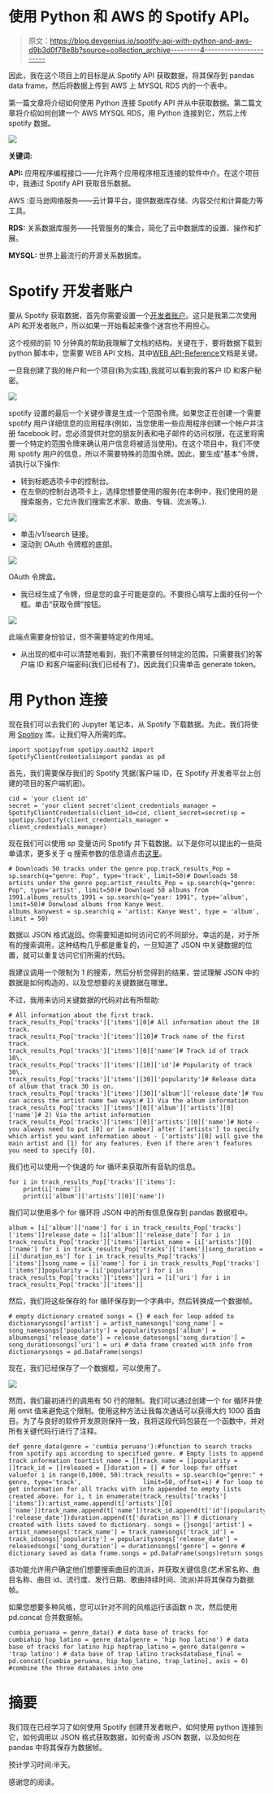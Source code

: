 # 使用 Python 和 AWS 的 Spotify API。

> 原文：<https://blog.devgenius.io/spotify-api-with-python-and-aws-d9b3d0f78e8b?source=collection_archive---------4----------------------->

因此，我在这个项目上的目标是从 Spotify API 获取数据，将其保存到 pandas data frame，然后将数据上传到 AWS 上 MYSQL RDS 内的一个表中。

第一篇文章将介绍如何使用 Python 连接 Spotify API 并从中获取数据。第二篇文章将介绍如何创建一个 AWS MYSQL RDS，用 Python 连接到它，然后上传 spotify 数据。

![](img/b0f388be58c37f655de343c41718501b.png)

**关键词:**

**API:** 应用程序编程接口——允许两个应用程序相互连接的软件中介。在这个项目中，我通过 Spotify API 获取音乐数据。

AWS :亚马逊网络服务——云计算平台，提供数据库存储、内容交付和计算能力等工具。

**RDS:** 关系数据库服务——托管服务的集合，简化了云中数据库的设置、操作和扩展。

**MYSQL:** 世界上最流行的开源关系数据库。

# **Spotify 开发者账户**

要从 Spotify 获取数据，首先你需要设置一个[开发者账户](https://developer.spotify.com/)。这只是我第二次使用 API 和开发者账户，所以如果一开始看起来像个迷宫也不用担心。

这个视频的前 10 分钟真的帮助我理解了文档的结构。关键在于，要将数据下载到 python 脚本中，您需要 WEB API 文档，其中[WEB API-Reference](https://developer.spotify.com/documentation/web-api/reference/#/)文档是关键。

一旦我创建了我的帐户和一个项目(称为实践),我就可以看到我的客户 ID 和客户秘密。

![](img/36c517827975001aa5678c573e342ed3.png)

spotify 设置的最后一个关键步骤是生成一个范围令牌。如果您正在创建一个需要 spotify 用户详细信息的应用程序(例如，当您使用一些应用程序创建一个帐户并注册 facebook 时，您必须提供对您的朋友列表和电子邮件的访问权限，在这里将需要一个特定的范围令牌来确认用户信息将被适当使用)。在这个项目中，我们不使用 spotify 用户的信息，所以不需要特殊的范围令牌。因此，要生成“基本”令牌，请执行以下操作:

*   转到标题选项卡中的控制台。
*   在左侧的控制台选项卡上，选择您想要使用的服务(在本例中，我们使用的是搜索服务，它允许我们搜索艺术家、歌曲、专辑、流派等。).

![](img/202f1a712ab9927b9661899a4afb2117.png)

*   单击/v1/search 链接。
*   滚动到 OAuth 令牌框的底部。

![](img/c609427e2d0f95623d521cc81dda8e3a.png)

OAuth 令牌盒。

*   我已经生成了令牌，但是您的盒子可能是空的。不要担心填写上面的任何一个框。单击“获取令牌”按钮。

![](img/c47a80d79880ac9520a57185a0ed86b9.png)

此端点需要身份验证，但不需要特定的作用域。

*   从出现的框中可以清楚地看到，我们不需要任何特定的范围，只需要我们的客户端 ID 和客户端密码(我们已经有了)，因此我们只需单击 generate token。

# 用 Python 连接

现在我们可以去我们的 Jupyter 笔记本，从 Spotify 下载数据。为此，我们将使用 [Spotipy](https://spotipy.readthedocs.io/en/2.19.0/#examples) 库。让我们导入所需的库。

```
import spotipyfrom spotipy.oauth2 import SpotifyClientCredentialsimport pandas as pd
```

首先，我们需要保存我们的 Spotify 凭据(客户端 ID，在 Spotify 开发者平台上创建的项目的客户端机密)。

```
cid = 'your client id'
secret = 'your client secret'client_credentials_manager = SpotifyClientCredentials(client_id=cid, client_secret=secret)sp = spotipy.Spotify(client_credentials_manager = client_credentials_manager)
```

现在我们可以使用 sp 变量访问 Spotify 并下载数据。以下是你可以提出的一些简单请求，更多关于 q 搜索参数的信息请点击[这里](https://developer.spotify.com/documentation/web-api/reference/#/operations/search)。

```
# Downloads 50 tracks under the genre pop.track_results_Pop = sp.search(q="genre: Pop", type='track', limit=50)# Downloads 50 artists under the genre pop.artist_results_Pop = sp.search(q="genre: Pop", type='artist', limit=50)# Download 50 albums from 1991.albums_results_1991 = sp.search(q="year: 1991", type='album', limit=50)# Donwload albums from Kanye West. 
albums_kanywest = sp.search(q = 'artist: Kanye West', type = 'album', limit = 50)
```

数据以 JSON 格式返回。你需要知道如何访问它的不同部分。幸运的是，对于所有的搜索调用，这种结构几乎都是重复的，一旦知道了 JSON 中关键数据的位置，就可以重复访问它们所需的代码。

我建议调用一个限制为 1 的搜索，然后分析您得到的结果，尝试理解 JSON 中的数据是如何构造的，以及您想要的关键数据在哪里。

不过，我用来访问关键数据的代码对此有所帮助:

```
# All information about the first track. 
track_results_Pop['tracks']['items'][0]# All information about the 10 track. 
track_results_Pop['tracks']['items'][10]# Track name of the first track. 
track_results_Pop['tracks']['items'][0]['name']# Track id of track 10\. 
track_results_Pop['tracks']['items'][10]['id']# Popularity of track 30\. 
track_results_Pop['tracks']['items'][30]['popularity']# Release data of album that track 30 is on. 
track_results_Pop['tracks']['items'][30]['album']['release_date']# You can access the artist name two ways:# 1) Via the album information
track_results_Pop['tracks']['items'][0]['album']['artists'][0]['name']# 2) Via the artist information
track_results_Pop['tracks']['items'][0]['artists'][0]['name']# Note - you always need to put [0] or [a number] after ['artists'] to specify which artist you want information about - ['artists'][0] will give the main artist and [1] for any features. Even if there aren't features you need to specify [0]. 
```

我们也可以使用一个快速的 for 循环来获取所有音轨的信息。

```
for i in track_results_Pop['tracks']['items']:
    print(i['name'])
    print(i['album']['artists'][0]['name'])
```

我们可以使用多个 for 循环将 JSON 中的所有信息保存到 pandas 数据框中。

```
album = [i['album']['name'] for i in track_results_Pop['tracks']['items']]release_date = [i['album']['release_date'] for i in track_results_Pop['tracks']['items']]artist_name = [i['artists'][0]['name'] for i in track_results_Pop['tracks']['items']]song_duration = [i['duration_ms'] for i in track_results_Pop['tracks']['items']]song_name = [i['name'] for i in track_results_Pop['tracks']['items']]popularity = [i['popularity'] for i in track_results_Pop['tracks']['items']]uri = [i['uri'] for i in track_results_Pop['tracks']['items']]
```

然后，我们将这些保存的 for 循环保存到一个字典中，然后转换成一个数据帧。

```
# empty dictionary created songs = {} # each for loop added to dictionarysongs['artist'] = artist_namesongs['song_name'] = song_namesongs['popularity'] = popularitysongs['album'] = albumsongs['release_date'] = release_datesongs['song_duration'] = song_durationsongs['uri'] = uri # data frame created with info from dictionarysongs = pd.DataFrame(songs)
```

现在，我们已经保存了一个数据框，可以使用了。

![](img/f722e963d35bc101ecb4643c406763ca.png)

然而，我们最初进行的调用有 50 行的限制。我们可以通过创建一个 for 循环并使用 omit 值来避免这个限制。使用这种方法让我每次通话可以获得大约 1000 首曲目。为了与良好的软件开发原则保持一致，我将这段代码包装在一个函数中，并对所有关键代码行进行了注释。

```
def genre_data(genre = 'cumbia peruana'):#function to search tracks from spotify api according to specified genre. # Empty lists to append track information toartist_name = []track_name = []popularity = []track_id = []released = []duration = [] # for loop for offset valuefor i in range(0,1000, 50):track_results = sp.search(q="genre:" + genre, type='track',                 limit=50, offset=i) # for loop to get information for all tracks with info appended to empty lists created above. for i, t in enumerate(track_results['tracks']['items']):artist_name.append(t['artists'][0]['name'])track_name.append(t['name'])track_id.append(t['id'])popularity.append(t['popularity'])released.append(t['album']['release_date'])duration.append(t['duration_ms']) # dictionary created with lists saved to dictionary. songs = {}songs['artist'] = artist_namesongs['track_name'] = track_namesongs['track_id'] = track_idsongs['popularity'] = popularitysongs['release_date'] = releasedsongs['song_duration'] = durationsongs['genre'] = genre # dictionary saved as data frame.songs = pd.DataFrame(songs)return songs
```

该功能允许用户确定他们想要搜索曲目的流派，并获取关键信息(艺术家名称、曲目名称、曲目 id、流行度、发行日期、歌曲持续时间、流派)并将其保存为数据帧。

如果您想要多种风格，您可以针对不同的风格运行该函数 n 次，然后使用 pd.concat 合并数据帧。

```
cumbia_peruana = genre_data() # data base of tracks for cumbiahip_hop_latino = genre_data(genre = 'hip hop latino') # data base of tracks for latino hip hoptrap_latino = genre_data(genre = 'trap latino') # data base of trap latino tracksdatabase_final = pd.concat([cumbia_peruana, hip_hop_latino, trap_latino], axis = 0) #combine the three databases into one
```

# 摘要

我们现在已经学习了如何使用 Spotify 创建开发者帐户，如何使用 python 连接到它，如何调用以 JSON 格式获取数据，如何查询 JSON 数据，以及如何在 pandas 中将其保存为数据帧。

预计学习时间:半天。

感谢您的阅读。